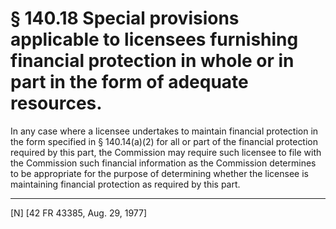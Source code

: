 # § 140.18   Special provisions applicable to licensees furnishing financial protection in whole or in part in the form of adequate resources.

In any case where a licensee undertakes to maintain financial protection in the form specified in § 140.14(a)(2) for all or part of the financial protection required by this part, the Commission may require such licensee to file with the Commission such financial information as the Commission determines to be appropriate for the purpose of determining whether the licensee is maintaining financial protection as required by this part.



---

[N] [42 FR 43385, Aug. 29, 1977]




